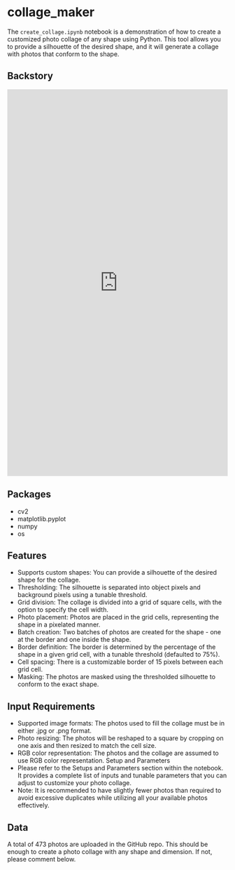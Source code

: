 # collage_maker

The `create_collage.ipynb` notebook is a demonstration of how to create a customized photo collage of any shape using Python. This tool allows you to provide a silhouette of the desired shape, and it will generate a collage with photos that conform to the shape.

## Backstory
<iframe src="https://www.linkedin.com/embed/feed/update/urn:li:share:7078468284865511424" height="882" width="504" frameborder="0" allowfullscreen="" title="Embedded post"></iframe>

## Packages
- cv2
- matplotlib.pyplot
- numpy
- os

## Features
- Supports custom shapes: You can provide a silhouette of the desired shape for the collage.
- Thresholding: The silhouette is separated into object pixels and background pixels using a tunable threshold.
- Grid division: The collage is divided into a grid of square cells, with the option to specify the cell width.
- Photo placement: Photos are placed in the grid cells, representing the shape in a pixelated manner.
- Batch creation: Two batches of photos are created for the shape - one at the border and one inside the shape.
- Border definition: The border is determined by the percentage of the shape in a given grid cell, with a tunable threshold (defaulted to 75%).
- Cell spacing: There is a customizable border of 15 pixels between each grid cell.
- Masking: The photos are masked using the thresholded silhouette to conform to the exact shape.

## Input Requirements
- Supported image formats: The photos used to fill the collage must be in either .jpg or .png format.
- Photo resizing: The photos will be reshaped to a square by cropping on one axis and then resized to match the cell size.
- RGB color representation: The photos and the collage are assumed to use RGB color representation.
Setup and Parameters
- Please refer to the Setups and Parameters section within the notebook. It provides a complete list of inputs and tunable parameters that you can adjust to customize your photo collage.
- Note: It is recommended to have slightly fewer photos than required to avoid excessive duplicates while utilizing all your available photos effectively.

## Data

A total of 473 photos are uploaded in the GitHub repo. This should be enough to create a photo collage with any shape and dimension. If not, please comment below.
